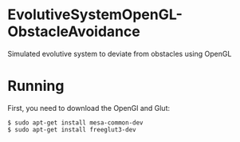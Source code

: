 # EvolutiveSystemOpenGL-ObstacleAvoidance
Simulated evolutive system to deviate from obstacles using OpenGL

# Running
First, you need to download the OpenGl and Glut:
```
$ sudo apt-get install mesa-common-dev
$ sudo apt-get install freeglut3-dev

```
